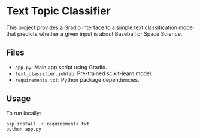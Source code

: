 # Text Topic Classifier

This project provides a Gradio interface to a simple text classification model that predicts whether a given input is about Baseball or Space Science.

## Files

- `app.py`: Main app script using Gradio.
- `text_classifier.joblib`: Pre-trained scikit-learn model.
- `requirements.txt`: Python package dependencies.

## Usage

To run locally:

```bash
pip install -r requirements.txt
python app.py
```
